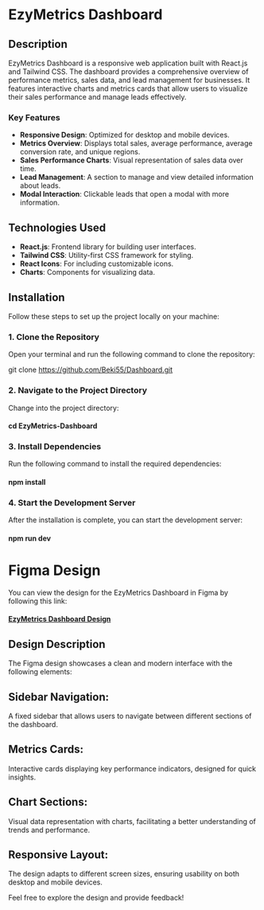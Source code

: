 # EzyMetrics Dashboard

## Description

EzyMetrics Dashboard is a responsive web application built with React.js and Tailwind CSS. The dashboard provides a comprehensive overview of performance metrics, sales data, and lead management for businesses. It features interactive charts and metrics cards that allow users to visualize their sales performance and manage leads effectively.

### Key Features

- **Responsive Design**: Optimized for desktop and mobile devices.
- **Metrics Overview**: Displays total sales, average performance, average conversion rate, and unique regions.
- **Sales Performance Charts**: Visual representation of sales data over time.
- **Lead Management**: A section to manage and view detailed information about leads.
- **Modal Interaction**: Clickable leads that open a modal with more information.

## Technologies Used

- **React.js**: Frontend library for building user interfaces.
- **Tailwind CSS**: Utility-first CSS framework for styling.
- **React Icons**: For including customizable icons.
- **Charts**: Components for visualizing data.

## Installation

Follow these steps to set up the project locally on your machine:

### 1. Clone the Repository

Open your terminal and run the following command to clone the repository:

git clone https://github.com/Beki55/Dashboard.git

### 2. Navigate to the Project Directory

Change into the project directory:

#### cd EzyMetrics-Dashboard

### 3. Install Dependencies

Run the following command to install the required dependencies:

#### npm install

### 4. Start the Development Server

After the installation is complete, you can start the development server:

#### npm run dev

# Figma Design

You can view the design for the EzyMetrics Dashboard in Figma by following this link:

#### [EzyMetrics Dashboard Design](https://www.figma.com/design/nFAAg2svnmD92owlL0XwXr/Untitled?node-id=0-1&node-type=canvas&t=HQfePvdBytg4BMbZ-0)

## Design Description

The Figma design showcases a clean and modern interface with the following elements:

## Sidebar Navigation:

A fixed sidebar that allows users to navigate between different sections of the dashboard.

## Metrics Cards:

Interactive cards displaying key performance indicators, designed for quick insights.

## Chart Sections:

Visual data representation with charts, facilitating a better understanding of trends and performance.

## Responsive Layout:

The design adapts to different screen sizes, ensuring usability on both desktop and mobile devices.

Feel free to explore the design and provide feedback!

